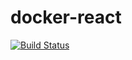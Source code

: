 # docker-react

[![Build Status](https://travis-ci.org/akzuki/docker-react.svg?branch=master)](https://travis-ci.org/akzuki/docker-react)
